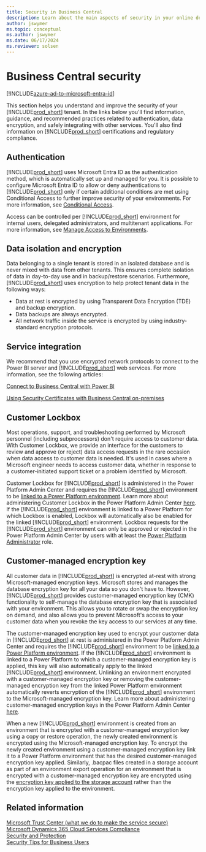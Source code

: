 ```yaml
---
title: Security in Business Central
description: Learn about the main aspects of security in your online deployment of Dynamics 365 Business Central.
author: jswymer
ms.topic: conceptual
ms.author: jswymer
ms.date: 06/17/2024
ms.reviewer: solsen
---
```


# Business Central security 

[!INCLUDE[azure-ad-to-microsoft-entra-id](~/../shared-content/shared/azure-ad-to-microsoft-entra-id.md)]

This section helps you understand and improve the security of your [!INCLUDE[prod_short](../developer/includes/prod_short.md)] tenant. In the links below you'll find information, guidance, and recommended practices related to authentication, data encryption, and safely integrating with other services. You'll also find information on [!INCLUDE[prod_short](../developer/includes/prod_short.md)] certifications and regulatory compliance.

## Authentication
 
[!INCLUDE[prod_short](../developer/includes/prod_short.md)] uses Microsoft Entra ID as the authentication method, which is automatically set up and managed for you. It is possible to configure Microsoft Entra ID to allow or deny authentications to [!INCLUDE[prod_short](../developer/includes/prod_short.md)] only if certain additional conditions are met using Conditional Access to further improve security of your environments. For more information, see [Conditional Access](/entra/identity/conditional-access/overview).

Access can be controlled per [!INCLUDE[prod_short](../developer/includes/prod_short.md)] environment for internal users, delegated administrators, and multitenant applications. For more information, see [Manage Access to Environments](../administration/tenant-admin-center-manage-access.md).

## Data isolation and encryption

Data belonging to a single tenant is stored in an isolated database and is never mixed with data from other tenants. This ensures complete isolation of data in day-to-day use and in backup/restore scenarios. Furthermore, [!INCLUDE[prod_short](../developer/includes/prod_short.md)] uses encryption to help protect tenant data in the following ways:

- Data at rest is encrypted by using Transparent Data Encryption (TDE) and backup encryption.
- Data backups are always encrypted.
- All network traffic inside the service is encrypted by using industry-standard encryption protocols.

## Service integration

We recommend that you use encrypted network protocols to connect to the Power BI server and [!INCLUDE[prod_short](../developer/includes/prod_short.md)] web services. For more information, see the following articles:

[Connect to Business Central with Power BI](/power-bi/service-connect-to-microsoft-dynamics-nav) 

[Using Security Certificates with Business Central on-premises](../deployment/implement-security-certificates-production-environment.md) 

## Customer Lockbox

Most operations, support, and troubleshooting performed by Microsoft personnel (including subprocessors) don't require access to customer data. With Customer Lockbox, we provide an interface for the customers to review and approve (or reject) data access requests in the rare occasion when data access to customer data is needed. It's used in cases where a Microsoft engineer needs to access customer data, whether in response to a customer-initiated support ticket or a problem identified by Microsoft.

Customer Lockbox for [!INCLUDE[prod_short](../developer/includes/prod_short.md)] is administered in the Power Platform Admin Center and requires the [!INCLUDE[prod_short](../developer/includes/prod_short.md)] environment to be [linked to a Power Platform environment](../administration/tenant-admin-center-environments.md#linked-power-platform-environment). Learn more about administering Customer Lockbox in the Power Platform Admin Center [here](/power-platform/admin/about-lockbox). If the [!INCLUDE[prod_short](../developer/includes/prod_short.md)] environment is linked to a Power Platform for which Lockbox is enabled, Lockbox will automatically also be enabled for the linked [!INCLUDE[prod_short](../developer/includes/prod_short.md)] environment. Lockbox requests for the [!INCLUDE[prod_short](../developer/includes/prod_short.md)] environment can only be approved or rejected in the Power Platform Admin Center by users with at least the [Power Platform Administrator](/entra/identity/role-based-access-control/permissions-reference#power-platform-administrator) role.

## Customer-managed encryption key

All customer data in [!INCLUDE[prod_short](../developer/includes/prod_short.md)] is encrypted at-rest with strong Microsoft-managed encryption keys. Microsoft stores and manages the database encryption key for all your data so you don't have to. However, [!INCLUDE[prod_short](../developer/includes/prod_short.md)] provides customer-managed encryption key (CMK) functionality to self-manage the database encryption key that is associated with your environment. This allows you to rotate or swap the encryption key on demand, and also allows you to prevent Microsoft's access to your customer data when you revoke the key access to our services at any time.

The customer-managed encryption key used to encrypt your customer data in [!INCLUDE[prod_short](../developer/includes/prod_short.md)] at rest is administered in the Power Platform Admin Center and requires the [!INCLUDE[prod_short](../developer/includes/prod_short.md)] environment to be [linked to a Power Platform environment](../administration/tenant-admin-center-environments.md#linked-power-platform-environment). If the [!INCLUDE[prod_short](../developer/includes/prod_short.md)] environment is linked to a Power Platform to which a customer-managed encryption key is applied, this key will also automatically apply to the linked [!INCLUDE[prod_short](../developer/includes/prod_short.md)] environment. Unlinking an environment encrypted with a customer-managed encryption key or removing the customer-managed encryption key from the linked Power Platform environment automatically reverts encryption of the [!INCLUDE[prod_short](../developer/includes/prod_short.md)] environment to the Microsoft-managed encryption key. Learn more about administering customer-managed encryption keys in the Power Platform Admin Center [here](/power-platform/admin/customer-managed-key).

When a new [!INCLUDE[prod_short](../developer/includes/prod_short.md)] environment is created from an environment that is encrypted with a customer-managed encryption key using a copy or restore operation, the newly created environment is encrypted using the Microsoft-managed encryption key. To encrypt the newly created environment using a customer-managed encryption key link it to a Power Platform environment that has the desired customer-managed encryption key applied. Similarly, .bacpac files created in a storage account as part of an environment export operation for an environment that is encrypted with a customer-managed encryption key are encrypted using the [encryption key applied to the storage account](/azure/storage/common/customer-managed-keys-overview) rather than the encryption key applied to the environment.

## Related information  

[Microsoft Trust Center (what we do to make the service secure)](https://www.microsoft.com/trustcenter/security/default.aspx)  
[Microsoft Dynamics 365 Cloud Services Compliance](https://aka.ms/d365-compliance-list)  
[Security and Protection](security-and-protection.md)  
[Security Tips for Business Users](security-users.md)  
